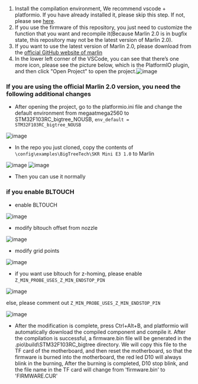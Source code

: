 1. Install the compilation environment, We recommend vscode + platformio. If you have already installed it, please skip this step.  If not, please see [here](https://github.com/bigtreetech/Document/blob/master/How%20to%20install%20VScode+Platformio.md).
2. If you use the firmware of this repository, you just need to customize the function that you want and recompile it(Because Marlin 2.0 is in bugfix state, this repository may not be the latest version of Marlin 2.0).
3. If you want to use the latest version of Marlin 2.0, please download from the [official GitHub website of marlin](https://github.com/MarlinFirmware/Marlin/tree/bugfix-2.0.x)
4. In the lower left corner of the VSCode, you can see that there’s one more icon, please see the picture below, 
which is the PlatformIO plugin, and then click "Open Project" to open the project.![image](https://user-images.githubusercontent.com/25599056/60634053-0aee5d80-9e40-11e9-9658-7cac8b6d1002.png)
### If you are using the official Marlin 2.0 version, you need the following additional changes
* After opening the project, go to the platformio.ini file and change the default environment from megaatmega2560 to STM32F103RC_bigtree_NOUSB, `env_default = STM32F103RC_bigtree_NOUSB`

 ![image](https://user-images.githubusercontent.com/38851044/69534016-f4de6680-0fb3-11ea-972f-5daae3643061.png)

* In the repo you just cloned, copy the contents of `\config\examples\BigTreeTech\SKR Mini E3 1.0` to Marlin

 ![image](https://user-images.githubusercontent.com/38851044/69534940-c1044080-0fb5-11ea-8dcd-d29ec98e3f14.png)
 ![image](https://user-images.githubusercontent.com/38851044/69534316-7e8e3400-0fb4-11ea-8383-296760660e62.png)

* Then you can use it normally

### if you enable BLTOUCH
* enable BLTOUCH

 ![image](https://user-images.githubusercontent.com/38851044/69534485-e6447f00-0fb4-11ea-93db-db47d24cde5a.png)
 
* modify bltouch offset from nozzle

 ![image](https://user-images.githubusercontent.com/38851044/69534563-07a56b00-0fb5-11ea-9c2e-008af3f2f5d0.png)
 
* modify grid points

 ![image](https://user-images.githubusercontent.com/38851044/69534607-1b50d180-0fb5-11ea-9d14-c2f15e2b95fe.png)
 
* if you want use bltouch for z-homing, please enable `Z_MIN_PROBE_USES_Z_MIN_ENDSTOP_PIN`

 ![image](https://user-images.githubusercontent.com/38851044/69534698-4804e900-0fb5-11ea-9936-26fc5f8202c1.png)
 
  else, please comment out `Z_MIN_PROBE_USES_Z_MIN_ENDSTOP_PIN`
  
  ![image](https://user-images.githubusercontent.com/38851044/69534808-7c78a500-0fb5-11ea-9991-3234b26ccf70.png)
  
 
* After the modification is complete, press Ctrl+Alt+B, and platformio will automatically download the compiled component and compile it. After the compilation is successful, a firmware.bin file will be generated in the .pio\build\STM32F103RC_bigtree directory. We will copy this file to the TF card of the motherboard, and then reset the motherboard, so that the firmware is burned into the motherboard, the red led D10 will always blink in the burning, After the burning is completed, D10 stop blink, and the file name in the TF card will change from 'firmware.bin' to 'FIRMWARE.CUR'

